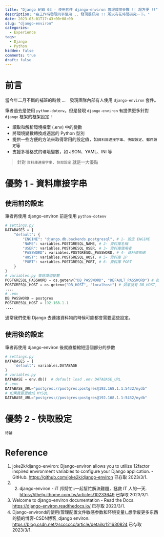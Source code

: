 ```yaml
---
title: "Django 紀錄 03 - 使用套件 django-environ 管理環境參數 !! 超方便 !!"
description: "在工作時發現同事使用 .. 發現很好用 !! 所以有花時間研究一下。"
date: 2023-03-01T17:43:00+08:00
slug: "django-environ"
categories:
  - Experience
tags:
  - Django
  - Python
hidden: false
comments: true
draft: false
---
```


# 前言

當今年二月不斷的補班的時候 ...　發現團隊內部有人使用 `django-environ` 套件。

筆者過去是使用 `python-dotenv`。但是發現 `django-environ` 有提供更多針對 `django` 框架的框架設定 !

- 讀取和解析環境檔案 (.env) 中的變數
- 將環境變數轉換成適當的 Python 型別
- 提供一些方便的方法來取得常用的設定值，如`資料庫連接字串`、`快取設定`、`郵件設定`等
- 支援多種格式的環境變數，如 JSON、YAML、INI 等

> 針對 `資料庫連接字串`、`快取設定` 就是一大優點

# 優勢 1 - 資料庫接字串

## 使用前的設定

筆者再使用 django-environ 前是使用 `python-dotenv`

```python
# settings.py
DATABASES = {
    "default": {
        "ENGINE": "django.db.backends.postgresql", # 1- 設定 ENGINE
        "NAME": variables.POSTGRESQL_NAME, # 2- 資料庫名稱
        "USER": variables.POSTGRESQL_USER, # 3- 資料庫使用者
        "PASSWORD": variables.POSTGRESQL_PASSWORD, # 4- 資料庫密碼
        "HOST": variables.POSTGRESQL_HOST, # 5- 資料庫 IP
        "PORT": variables.POSTGRESQL_PORT, # 6- 資料庫 PORT
    }
}
# variables.py 管理環境變數
POSTGRESQL_PASSWORD = os.getenv("DB_PASSWORD", "DEFAULT_PASSWORD") # 如果沒有 DB_PASSWORD, 就是 DEFAULT_PASSWORD
POSTGRESQL_HOST = os.getenv("DB_HOST", "localhost") # 如果沒有 DB_HOST, 就是 localhost
....
# .env
DB_PASSWORD = postgres 
POSTGRESQL_HOST = 192.168.1.1
....
```

通常我們使用 Django 去連接資料物的時候可能都會需要這些設定。

## 使用後的設定

筆者再使用 django-environ 後就直接縮短這個部分的參數

```python
# settings.py
DATABASES = {
    'default': variables.DATABASE
}
# variables.py
DATABASE = env.db()  # default load .env DATABASE_URL
# .env
DATABASE_URL="postgres://postgres:postgres@192.168.1.1:5432/mydb"
# 如果我要更換成 MYSQL
DATABASE_URL="postgres://postgres:postgres@192.168.1.1:5432/mydb"
```



# 優勢 2 - 快取設定

```
待補
```

# Reference
1. joke2k/django-environ: Django-environ allows you to utilize 12factor inspired environment variables to configure your Django application. - GitHub. https://github.com/joke2k/django-environ 已存取 2023/3/1.
2. 02. django-environ - iT 邦幫忙::一起幫忙解決難題，拯救 IT 人的一天. https://ithelp.ithome.com.tw/articles/10233649 已存取 2023/3/1.
3. Welcome to django-environ documentation - Read the Docs. https://django-environ.readthedocs.io/ 已存取 2023/3/1.
4. Django-environd的使用(管理配置文件敏感参数和环境变量)_想学废更多东西的猿的博客-CSDN博客_django environ. https://blog.csdn.net/zscccccc/article/details/121630824 已存取 2023/3/1.
